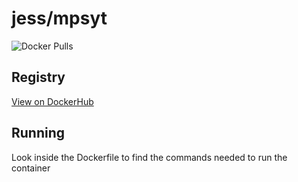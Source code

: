 # jess/mpsyt

![Docker Pulls](https://img.shields.io/docker/pulls/jess/mpsyt)



## Registry

[View on DockerHub](https://hub.docker.com/r/jess/mpsyt)

## Running

Look inside the Dockerfile to find the commands needed to run the container
